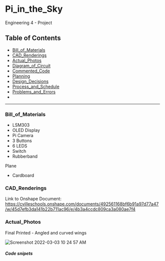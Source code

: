 # Pi_in_the_Sky
Engineering 4 - Project

## Table of Contents
* [Bill_of_Materials](#Bill_of_Materials)
* [CAD_Renderings](#CAD_Renderings)
* [Actual_Photos](#Actual_Photos)
* [Diagram_of_Circuit](#Diagram_of_Circuit)
* [Commented_Code](#Commented_Code)
* [Planning](#Planning)
* [Design_Decisions](#)
* [Process_and_Schedule](#)
* [Problems_and_Errors](#)
* [](#)
---

### Bill_of_Materials
- LSM303
- OLED Display
- Pi Camera
- 3 Buttons
- 6 LEDS
- Switch
- Rubberband

Plane
- Cardboard

### CAD_Renderings
Link to Onshape Document: https://cvilleschools.onshape.com/documents/492561168bf6b91a97d77a47/w/45d7efb3da141b22b711ac96/e/4b3a4ccdc809ca3a080ae7f4


### Actual_Photos
Final Printed - Angled and curved wings

![Screenshot 2022-03-03 10 24 57 AM](https://user-images.githubusercontent.com/60272021/156595463-9ebacbb5-0c09-4814-a178-cf23a2143108.png)

##### Code snipets

```
```
